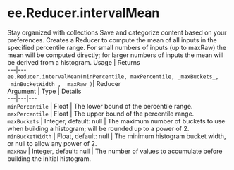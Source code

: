  
#  ee.Reducer.intervalMean
Stay organized with collections  Save and categorize content based on your preferences. 
Creates a Reducer to compute the mean of all inputs in the specified percentile range. For small numbers of inputs (up to maxRaw) the mean will be computed directly; for larger numbers of inputs the mean will be derived from a histogram. Usage | Returns  
---|---  
`ee.Reducer.intervalMean(minPercentile, maxPercentile, _maxBuckets_, _minBucketWidth_, _maxRaw_)`|  Reducer  
Argument | Type | Details  
---|---|---  
`minPercentile` | Float | The lower bound of the percentile range.  
`maxPercentile` | Float | The upper bound of the percentile range.  
`maxBuckets` | Integer, default: null | The maximum number of buckets to use when building a histogram; will be rounded up to a power of 2.  
`minBucketWidth` | Float, default: null | The minimum histogram bucket width, or null to allow any power of 2.  
`maxRaw` | Integer, default: null | The number of values to accumulate before building the initial histogram.  
